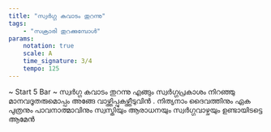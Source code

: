 ```yaml
---
title: "സ്വർഗ്ഗ കവാടം തുറന്നു"
tags:
    - "സക്രാരി തുറക്കുമ്പോൾ"
params:
    notation: true
    scale: A
    time_signature: 3/4
    tempo: 125
---
```


~ Start 5 Bar ~
സ്വർഗ്ഗ കവാടം തുറന്നു
എങ്ങും സ്വർഗ്ഗപ്രകാശം നിറഞ്ഞു
മാനവദൂതരുമൊപ്പം അങ്ങേ
വാഴ്ത്തിപ്പുകഴ്ത്തീടുവിൻ
.
നിത്യനാം ദൈവത്തിനും ഏക
പുത്രനും പാവനാത്മാവിനും
സ്വസ്തിയും ആരാധനയും
സ്വർഗ്ഗവാഴ്ചയും ഉണ്ടായിടട്ടെ
ആമേൻ
